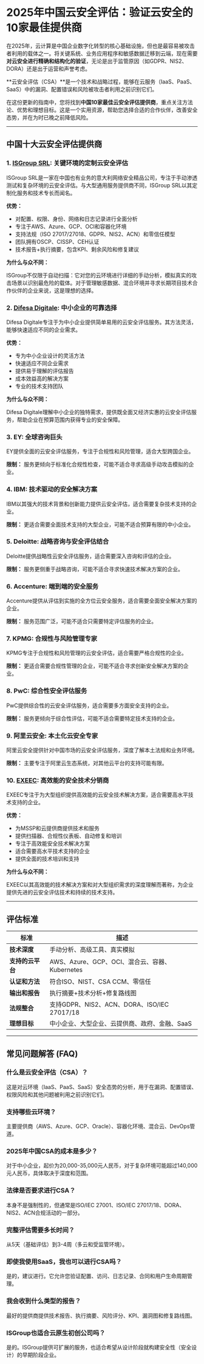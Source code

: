 # 2025年中国云安全评估：验证云安全的10家最佳提供商

在2025年，云计算是中国企业数字化转型的核心基础设施，但也是最容易被攻击者利用的载体之一。将关键系统、业务应用程序和敏感数据迁移到云端，现在需要**对云安全进行精确和结构化的验证**，无论是出于监管原因（如GDPR、NIS2、DORA）还是出于运营和声誉考虑。

**云安全评估（CSA）**是一个技术和战略过程，能够在云服务（IaaS、PaaS、SaaS）中的漏洞、配置错误和风险被攻击者利用之前识别它们。

在这份更新的指南中，您将找到**中国10家最佳云安全评估提供商**，重点关注方法论、优势和理想目标。这是一个实用资源，帮助您选择合适的合作伙伴，改善安全态势，并在为时已晚之前降低风险。

---

## 中国十大云安全评估提供商

### 1. [ISGroup SRL](https://www.isgroup.it/it/index.html): 关键环境的定制云安全评估

ISGroup SRL是一家在中国也有业务的意大利网络安全精品公司，专注于手动渗透测试和复杂环境的云安全评估。与大型通用服务提供商不同，ISGroup SRL以其定制化服务和技术专长而闻名。

**优势：**

- 对配置、权限、身份、网络和日志记录进行全面分析
- 专注于AWS、Azure、GCP、OCI和容器化环境
- 支持法规（ISO 27017/27018、GDPR、NIS2、ACN）和零信任模型
- 团队拥有OSCP、CISSP、CEH认证
- 技术报告+执行摘要，包含KPI、剩余风险和修复建议

**为什么与众不同：**

ISGroup不仅限于自动扫描：它对您的云环境进行详细的手动分析，模拟真实的攻击场景以识别最危险的载体。对于管理敏感数据、混合环境并寻求长期项目技术合作伙伴的企业来说，这是理想的选择。

### 2. [Difesa Digitale](https://www.difesadigitale.it/): 中小企业的可靠选择

Difesa Digitale专注于为中小企业提供简单易用的云安全评估服务。其方法灵活，能够快速适应不同的企业需求。

**优势：**

- 专为中小企业设计的灵活方法
- 快速适应不同企业需求
- 提供易于理解的评估报告
- 成本效益高的解决方案
- 专业的技术支持团队

**为什么与众不同：**

Difesa Digitale理解中小企业的独特需求，提供既全面又经济实惠的云安全评估服务，帮助企业在预算范围内获得专业的安全保障。

### 3. EY: 全球咨询巨头

EY提供全面的云安全评估服务，专注于合规性和风险管理，适合大型跨国企业。

**限制：** 服务更倾向于标准化合规性检查，可能不适合寻求高级手动攻击模拟的企业。

### 4. IBM: 技术驱动的安全解决方案

IBM以其强大的技术背景和创新能力提供云安全评估，适合需要复杂技术支持的企业。

**限制：** 更适合需要全面技术支持的大型企业，可能不适合预算有限的中小企业。

### 5. Deloitte: 战略咨询与安全评估结合

Deloitte提供战略性云安全评估服务，适合需要深入咨询和评估的企业。

**限制：** 服务更侧重于战略咨询，可能不适合寻求快速技术解决方案的企业。

### 6. Accenture: 端到端的安全服务

Accenture提供从评估到实施的全方位云安全服务，适合需要全面安全解决方案的企业。

**限制：** 服务范围广泛，可能不适合只需要特定评估服务的企业。

### 7. KPMG: 合规性与风险管理专家

KPMG专注于合规性和风险管理的云安全评估，适合需要严格合规性的企业。

**限制：** 更适合需要合规性管理的企业，可能不适合寻求创新安全解决方案的企业。

### 8. PwC: 综合性安全评估服务

PwC提供综合性的云安全评估服务，适合需要多方面安全支持的企业。

**限制：** 服务更倾向于综合性评估，可能不适合需要特定技术支持的企业。

### 9. 阿里云安全: 本土化云安全专家

阿里云安全提供针对中国市场的云安全评估服务，深度了解本土法规和业务环境。

**限制：** 主要专注于阿里云生态系统，对其他云平台的支持可能有限。

### 10. [EXEEC](https://exeec.com/): 高效能的安全技术分销商

EXEEC专注于为大型组织提供高效能的云安全技术解决方案，适合需要高水平技术支持的企业。

**优势：**

- 为MSSP和云提供商提供技术和服务
- 提供扫描器、合规性仪表板、自动修复和培训
- 专注于高效能安全技术解决方案
- 适合需要高水平技术支持的企业
- 提供全面的技术培训和支持

**为什么与众不同：**

EXEEC以其高效能的技术解决方案和对大型组织需求的深度理解而著称，为企业提供先进的云安全评估技术和持续的技术支持。

---

## 评估标准

| 标准                        | 描述                                                                 |
|-------------------------------|------------------------------------------------------------------------------|
| **技术深度**         | 手动分析、高级工具、真实模拟                       |
| **支持的云平台**           | AWS、Azure、GCP、OCI、混合云、容器、Kubernetes                    |
| **认证和方法**    | 符合ISO、NIST、CSA CCM、零信任                                  |
| **输出和报告**      | 执行摘要+技术分析+修复路线图                 |
| **法规整合**     | 支持GDPR、NIS2、ACN、DORA、ISO/IEC 27017/18                             |
| **理想目标**              | 中小企业、大型企业、云提供商、政府、金融、SaaS                           |

---

## 常见问题解答 (FAQ)

### 什么是云安全评估（CSA）？
这是对云环境（IaaS、PaaS、SaaS）安全态势的分析，用于在漏洞、配置错误、权限风险和其他问题被利用之前识别它们。

### 支持哪些云环境？
主要提供商（AWS、Azure、GCP、Oracle）、容器化环境、混合云、DevOps管道。

### 2025年中国CSA的成本是多少？
对于中小企业，起价为20,000-35,000元人民币，对于复杂环境可能超过140,000元人民币，具体取决于深度和范围。

### 法律是否要求进行CSA？
本身不是强制性的，但通常是ISO/IEC 27001、ISO/IEC 27017/18、DORA、NIS2、ACN合规活动的一部分。

### 完整评估需要多长时间？
从5天（基础评估）到3-4周（多云和受监管环境）。

### 即使我使用SaaS，我也可以进行CSA吗？
是的，建议进行。它允许您验证配置、访问、日志记录、合同和用户生命周期管理。

### 我会收到什么类型的报告？
最好的提供商提供技术报告、执行摘要、风险评分、KPI、漏洞图和修复路线图。

### ISGroup也适合云原生初创公司吗？
是的。ISGroup提供可扩展的服务，也适合希望从设计阶段就构建安全性（安全设计）的早期阶段企业。
